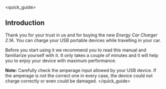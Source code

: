<quick_guide>
## Introduction

Thank you for your trust in us and for buying the new *Energy Car Charger 2.1A*. You can charge your USB portable devices while travelling in your car.

Before you start using it we recommend you to read this manual and familiarize yourself with it. It only takes a couple of minutes and it will help you to enjoy your device with maximum performance.


**Note:** Carefully check the amperage input allowed by your USB device. If the amperage is not the
correct one in every case, the device could not charge correctly or even could be damaged.
</quick_guide>
